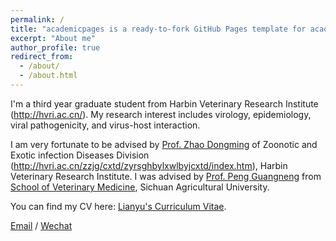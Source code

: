 ```yaml
---
permalink: /
title: "academicpages is a ready-to-fork GitHub Pages template for academic personal websites"
excerpt: "About me"
author_profile: true
redirect_from: 
  - /about/
  - /about.html
---
```


I'm a third year graduate student from Harbin Veterinary Research Institute (http://hvri.ac.cn/). My research interest includes virology, epidemiology, viral pathogenicity, and virus-host interaction.

I am very fortunate to be advised by [Prof. Zhao Dongming](http://hvri.ac.cn/zzjg/cxtd/zyrsghbylxwlbyjcxtd/tdcy1/147003.htm) of Zoonotic and Exotic infection Diseases Division (http://hvri.ac.cn/zzjg/cxtd/zyrsghbylxwlbyjcxtd/index.htm), Harbin Veterinary Research Institute. I was advised by [Prof. Peng Guangneng](https://dyy.sicau.edu.cn/info/1008/1903.htm) from [School of Veterinary Medicine](https://dyy.sicau.edu.cn/index.htm), Sichuan Agricultural University.

You can find my CV here: [Lianyu's Curriculum Vitae](../assets/Curriculum_Vitae.pdf).

[Email](lianyu1216@gmail.com) / [Wechat](../images/wechat.jpg) 
